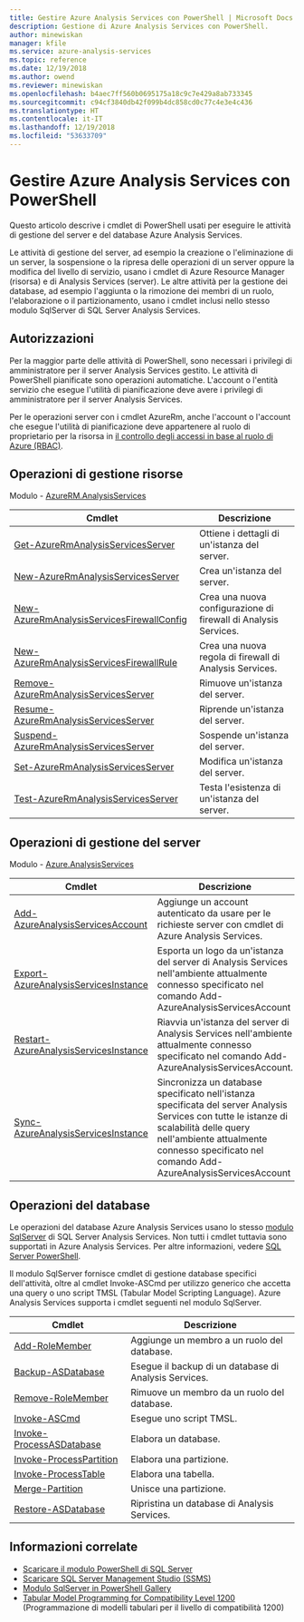 ```yaml
---
title: Gestire Azure Analysis Services con PowerShell | Microsoft Docs
description: Gestione di Azure Analysis Services con PowerShell.
author: minewiskan
manager: kfile
ms.service: azure-analysis-services
ms.topic: reference
ms.date: 12/19/2018
ms.author: owend
ms.reviewer: minewiskan
ms.openlocfilehash: b4aec7ff560b0695175a18c9c7e429a8ab733345
ms.sourcegitcommit: c94cf3840db42f099b4dc858cd0c77c4e3e4c436
ms.translationtype: HT
ms.contentlocale: it-IT
ms.lasthandoff: 12/19/2018
ms.locfileid: "53633709"
---
```

# <a name="manage-azure-analysis-services-with-powershell"></a>Gestire Azure Analysis Services con PowerShell

Questo articolo descrive i cmdlet di PowerShell usati per eseguire le attività di gestione del server e del database Azure Analysis Services. 

Le attività di gestione del server, ad esempio la creazione o l'eliminazione di un server, la sospensione o la ripresa delle operazioni di un server oppure la modifica del livello di servizio, usano i cmdlet di Azure Resource Manager (risorsa) e di Analysis Services (server). Le altre attività per la gestione dei database, ad esempio l'aggiunta o la rimozione dei membri di un ruolo, l'elaborazione o il partizionamento, usano i cmdlet inclusi nello stesso modulo SqlServer di SQL Server Analysis Services.

## <a name="permissions"></a>Autorizzazioni
Per la maggior parte delle attività di PowerShell, sono necessari i privilegi di amministratore per il server Analysis Services gestito. Le attività di PowerShell pianificate sono operazioni automatiche. L'account o l'entità servizio che esegue l'utilità di pianificazione deve avere i privilegi di amministratore per il server Analysis Services. 

Per le operazioni server con i cmdlet AzureRm, anche l'account o l'account che esegue l'utilità di pianificazione deve appartenere al ruolo di proprietario per la risorsa in [il controllo degli accessi in base al ruolo di Azure (RBAC)](../role-based-access-control/overview.md). 

## <a name="resource-management-operations"></a>Operazioni di gestione risorse 
Modulo - [AzureRM.AnalysisServices](https://www.powershellgallery.com/packages/AzureRM.AnalysisServices)

|Cmdlet|Descrizione| 
|------------|-----------------| 
|[Get-AzureRmAnalysisServicesServer](/powershell/module/azurerm.analysisservices/get-azurermanalysisservicesserver)|Ottiene i dettagli di un'istanza del server.|  
|[New-AzureRmAnalysisServicesServer](/powershell/module/azurerm.analysisservices/new-azurermanalysisservicesserver)|Crea un'istanza del server.|   
|[New-AzureRmAnalysisServicesFirewallConfig](/powershell/module/azurerm.analysisservices/new-azurermanalysisservicesfirewallconfig)|Crea una nuova configurazione di firewall di Analysis Services.|   
|[New-AzureRmAnalysisServicesFirewallRule](/powershell/module/azurerm.analysisservices/new-azurermanalysisservicesfirewallrule)|Crea una nuova regola di firewall di Analysis Services.|   
|[Remove-AzureRmAnalysisServicesServer](/powershell/module/azurerm.analysisservices/remove-azurermanalysisservicesserver)|Rimuove un'istanza del server.|  
|[Resume-AzureRmAnalysisServicesServer](/powershell/module/azurerm.analysisservices/resume-azurermanalysisservicesserver)|Riprende un'istanza del server.|  
|[Suspend-AzureRmAnalysisServicesServer](/powershell/module/azurerm.analysisservices/suspend-azurermanalysisservicesserver)|Sospende un'istanza del server.| 
|[Set-AzureRmAnalysisServicesServer](/powershell/module/azurerm.analysisservices/set-azurermanalysisservicesserver)|Modifica un'istanza del server.|   
|[Test-AzureRmAnalysisServicesServer](/powershell/module/azurerm.analysisservices/test-azurermanalysisservicesserver)|Testa l'esistenza di un'istanza del server.| 

## <a name="server-management-operations"></a>Operazioni di gestione del server

Modulo - [Azure.AnalysisServices](https://www.powershellgallery.com/packages/Azure.AnalysisServices)

|Cmdlet|Descrizione| 
|------------|-----------------| 
|[Add-AzureAnalysisServicesAccount](/powershell/module/azure.analysisservices/add-azureanalysisservicesaccount)|Aggiunge un account autenticato da usare per le richieste server con cmdlet di Azure Analysis Services.| 
|[Export-AzureAnalysisServicesInstance](/powershell/module/azurerm.analysisservices/export-azureanalysisservicesinstancelog)|Esporta un logo da un'istanza del server di Analysis Services nell'ambiente attualmente connesso specificato nel comando Add-AzureAnalysisServicesAccount|  
|[Restart-AzureAnalysisServicesInstance](/powershell/module/azurerm.analysisservices/restart-azureanalysisservicesinstance)|Riavvia un'istanza del server di Analysis Services nell'ambiente attualmente connesso specificato nel comando Add-AzureAnalysisServicesAccount.|  
|[Sync-AzureAnalysisServicesInstance](/powershell/module/azurerm.analysisservices/restart-azureanalysisservicesinstance)|Sincronizza un database specificato nell'istanza specificata del server Analysis Services con tutte le istanze di scalabilità delle query nell'ambiente attualmente connesso specificato nel comando Add-AzureAnalysisServicesAccount|  

## <a name="database-operations"></a>Operazioni del database

Le operazioni del database Azure Analysis Services usano lo stesso [modulo SqlServer](https://www.powershellgallery.com/packages/SqlServer) di SQL Server Analysis Services. Non tutti i cmdlet tuttavia sono supportati in Azure Analysis Services. Per altre informazioni, vedere [SQL Server PowerShell](https://docs.microsoft.com/sql/powershell/sql-server-powershell).

Il modulo SqlServer fornisce cmdlet di gestione database specifici dell'attività, oltre al cmdlet Invoke-ASCmd per utilizzo generico che accetta una query o uno script TMSL (Tabular Model Scripting Language). Azure Analysis Services supporta i cmdlet seguenti nel modulo SqlServer.

  
|Cmdlet|Descrizione|
|------------|-----------------| 
|[Add-RoleMember](https://docs.microsoft.com/powershell/module/sqlserver/Add-RoleMember)|Aggiunge un membro a un ruolo del database.| 
|[Backup-ASDatabase](https://docs.microsoft.com/powershell/module/sqlserver/backup-asdatabase)|Esegue il backup di un database di Analysis Services.|  
|[Remove-RoleMember](https://docs.microsoft.com/powershell/module/sqlserver/remove-rolemember)|Rimuove un membro da un ruolo del database.|   
|[Invoke-ASCmd](https://docs.microsoft.com/powershell/module/sqlserver/invoke-ascmd)|Esegue uno script TMSL.|
|[Invoke-ProcessASDatabase](https://docs.microsoft.com/powershell/module/sqlserver/invoke-processasdatabase)|Elabora un database.|  
|[Invoke-ProcessPartition](https://docs.microsoft.com/powershell/module/sqlserver/invoke-processpartition)|Elabora una partizione.| 
|[Invoke-ProcessTable](https://docs.microsoft.com/powershell/module/sqlserver/invoke-processtable)|Elabora una tabella.|  
|[Merge-Partition](https://docs.microsoft.com/powershell/module/sqlserver/merge-partition)|Unisce una partizione.|  
|[Restore-ASDatabase](https://docs.microsoft.com/powershell/module/sqlserver/restore-asdatabase)|Ripristina un database di Analysis Services.| 
  

## <a name="related-information"></a>Informazioni correlate

* [Scaricare il modulo PowerShell di SQL Server](https://docs.microsoft.com/sql/ssms/download-sql-server-ps-module)   
* [Scaricare SQL Server Management Studio (SSMS)](https://docs.microsoft.com/sql/ssms/download-sql-server-management-studio-ssms)   
* [Modulo SqlServer in PowerShell Gallery](https://www.powershellgallery.com/packages/SqlServer)    
* [Tabular Model Programming for Compatibility Level 1200](https://msdn.microsoft.com/library/mt712541.aspx) (Programmazione di modelli tabulari per il livello di compatibilità 1200)
